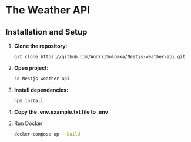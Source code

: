 # The Weather API

## Installation and Setup

1. **Clone the repository:**

   ```bash
   git clone https://github.com/AndriiSolomka/Nestjs-weather-api.git

2. **Open project:**

   ```bash
   cd Nestjs-weather-api

3. **Install dependencies:**

   ```bash
   npm install
   
4. **Copy the .env.example.txt file to .env**

5. Run Docker
   
   ```bash
   docker-compose up --build